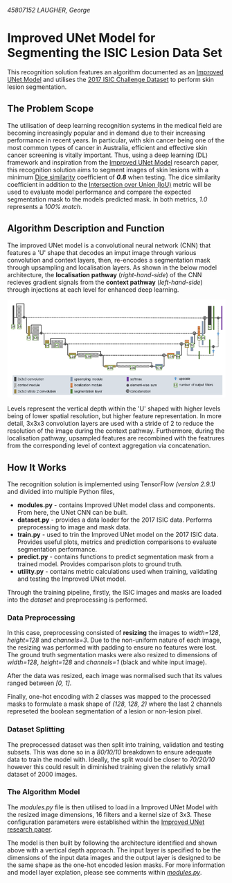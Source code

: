 _45807152 LAUGHER, George_

# Improved UNet Model for Segmenting the ISIC Lesion Data Set
This recognition solution features an algorithm documented as an [Improved UNet Model](https://arxiv.org/pdf/1802.10508v1.pdf) and utilises the [2017 ISIC Challenge Dataset](https://challenge.isic-archive.com/data/#2017) to perform skin lesion segmentation.

## The Problem Scope
The utilisation of deep learning recognition systems in the medical field are becoming increasingly popular and in demand due to their increasing performance in recent years. In particular, with skin cancer being one of the most common types of cancer in Australia, efficient and effective skin cancer screening is vitally important. Thus, using a deep learning (DL) framework and inspiration from the [Improved UNet Model](https://arxiv.org/pdf/1802.10508v1.pdf) research paper, this recognition solution aims to segment images of skin lesions with a minimum [Dice similarity](https://en.wikipedia.org/wiki/S%C3%B8rensen%E2%80%93Dice_coefficient) coefficient of **_0.8_** when testing. The dice similarity coefficient in addition to the [Intersection over Union (IoU)](https://en.wikipedia.org/wiki/Jaccard_index) metric will be used to evaluate model performance and compare the expected segmentation mask to the models predicted mask. In both metrics, _1.0_ represents a _100% match_.

## Algorithm Description and Function
The improved UNet model is a convolutional neural network (CNN) that features a 'U' shape that decodes an imput image through various convolution and context layers, then, re-encodes a segmentation mask through upsampling and localisation layers. As shown in the below model architecture, the **localisation pathway** (_right-hand-side_) of the CNN recieves gradient signals from the **context pathway** (_left-hand-side_) through injections at each level for enhanced deep learning.

![Improved UNet Network Architechture](./figures/ImprovedUNetArchitecture.png)

Levels represent the vertical depth within the 'U' shaped with higher levels being of lower spatial resolution, but higher feature representation. In more detail, 3x3x3 convolution layers are used with a stride of 2 to reduce the resolution of the image during the context pathway. Furthermore, during the localisation pathway, upsampled features are recombined with the featrures from the corresponding level of context aggregation via concatenation.

## How It Works
The recognition solution is implemented using TensorFlow _(version 2.9.1)_ and divided into multiple Python files,
* **modules.py** - contains Improved UNet model class and components. From here, the UNet CNN can be built.
* **dataset.py** - provides a data loader for the 2017 ISIC data. Performs preprocessing to image and mask data.
* **train.py** - used to trin the Improved UNet model on the 2017 ISIC data. Provides useful plots, metrics and prediction comparisons to evaluate segmentation performance.
* **predict.py** - contains functions to predict segmentation mask from a trained model. Provides comparison plots to ground truth.
* **utility.py** - contains metric calculations used when training, validating and testing the Improved UNet model.

Through the training pipeline, firstly, the ISIC images and masks are loaded into the _dataset_ and preprocessing is performed. 
### Data Preprocessing
In this case, preprocessing consisted of **resizing** the images to _width=128_, _height=128_ and _channels=3_. Due to the non-uniform nature of each image, the resizing was performed with padding to ensure no features were lost. The ground truth segmentation masks were also resized to dimensions of _width=128_, _height=128_ and _channels=1_ (black and white input image).

After the data was resized, each image was normalised such that its values ranged between _[0, 1]_.

Finally, one-hot encoding with 2 classes was mapped to the processed masks to formulate a mask shape of _(128, 128, 2)_ where the last 2 channels represeted the boolean segmentation of a lesion or non-lesion pixel.

### Dataset Splitting
The preprocessed dataset was then split into training, validation and testing subsets. This was done so in a _80/10/10_ breakdown to ensure adequate data to train the model with. Ideally, the split would be closer to _70/20/10_ however this could result in diminished training given the relativly small dataset of 2000 images.

### The Algorithm Model
The _modules.py_ file is then utilised to load in a Improved UNet Model with the resized image dimensions, 16 filters and a kernel size of 3x3. These configuration parameters were established within the [Improved UNet research paper](https://arxiv.org/pdf/1802.10508v1.pdf).

The model is then built by following the architecture identified and shown above with a vertical depth approach. The input layer is specified to be the dimensions of the input data images and the output layer is designed to be the same shape as the one-hot encoded lesion masks. For more information and model layer explation, please see comments within _[modules.py](./modules.py)_.
















